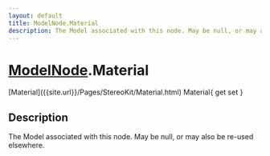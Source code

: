 ```yaml
---
layout: default
title: ModelNode.Material
description: The Model associated with this node. May be null, or may also be re-used elsewhere.
---
```

# [ModelNode]({{site.url}}/Pages/StereoKit/ModelNode.html).Material

<div class='signature' markdown='1'>
[Material]({{site.url}}/Pages/StereoKit/Material.html) Material{ get set }
</div>

## Description
The Model associated with this node. May be null, or may
also be re-used elsewhere.

